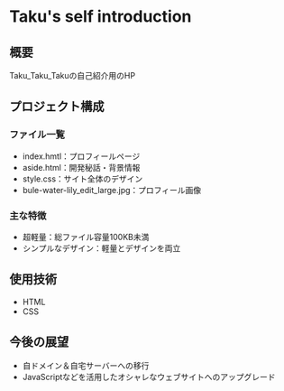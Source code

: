# Taku's self introduction

## 概要
Taku_Taku_Takuの自己紹介用のHP

## プロジェクト構成
### ファイル一覧
- index.hmtl：プロフィールページ
- aside.html：開発秘話・背景情報
- style.css：サイト全体のデザイン
- bule-water-lily_edit_large.jpg：プロフィール画像
### 主な特徴
- 超軽量：総ファイル容量100KB未満
- シンプルなデザイン：軽量とデザインを両立

## 使用技術
- HTML
- CSS

## 今後の展望
- 自ドメイン＆自宅サーバーへの移行
- JavaScriptなどを活用したオシャレなウェブサイトへのアップグレード
